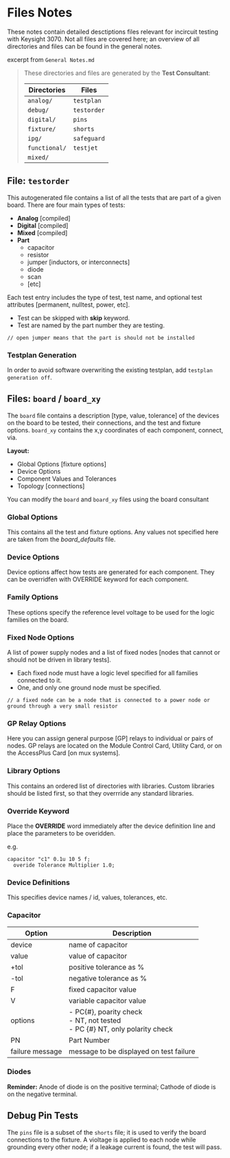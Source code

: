 # Files Notes

These notes contain detailed desctiptions files relevant for incircuit testing with Keysight 3070. Not all files are covered here; an overview of all directories and files can be found in the general notes.

excerpt from `General Notes.md`

>These directories and files are generated by the **Test Consultant**:
>
>| Directories   | Files       |
>|---------------|-------------|
>| `analog/`     | `testplan`  |
>| `debug/`      | `testorder` |
>| `digital/`    | `pins`      |
>| `fixture/`    | `shorts`    |
>| `ipg/`        | `safeguard` |
>| `functional/` | `testjet`   |
>| `mixed/`      |             |

## File: `testorder`

This autogenerated file contains a list of all the tests that are part of a given board. There are four  main types of tests:

- **Analog** [compiled]
- **Digital** [compiled]
- **Mixed** [compiled]
- **Part**
  - capacitor
  - resistor
  - jumper [inductors, or interconnects]
  - diode
  - scan
  - [etc]

Each test entry includes the type of test, test name, and optional test attributes [permanent, nulltest, power, etc].

- Test can be skipped with **skip** keyword.
- Test are named by the part number they are testing.

`// open jumper means that the part is should not be installed`

### Testplan Generation

In order to avoid software overwriting the existing testplan, add `testplan generation off`.

## Files: `board` / `board_xy`

The `board` file contains a description [type, value, tolerance] of the devices on the board to be tested, their connections, and the test and fixture options. `board_xy` contains the x,y coordinates of each component, connect, via.

**Layout:**

- Global Options [fixture options]
- Device Options
- Component Values and Tolerances
- Topology [connections]

You can modify the `board` and `board_xy` files using the board consultant

### Global Options

This contains all the test and fixture options. Any values not specified here are taken from the _board\_defaults_ file.

### Device Options

Device options affect how tests are generated for each component. They can be overridfen with OVERRIDE keyword for each component.

### Family Options

These options specify the reference level voltage to be used for the logic families on the board.

### Fixed Node Options

A list of power supply nodes and a list of fixed nodes [nodes that cannot or should not be driven in library tests].

- Each fixed node must have a logic level specified for all families connected to it.
- One, and only one ground node must be specified.

`// a fixed node can be a node that is connected to a power node or ground through a very small resistor`

### GP Relay Options

Here you can assign general purpose [GP] relays to individual or pairs of nodes. GP relays are located on the Module Control Card, Utility Card, or on the AccessPlus Card [on mux systems].

### Library Options

This contains an ordered list of directories with libraries. Custom libraries should be listed first, so that they overrride any standard libraries.

### Override Keyword

Place the **OVERRIDE** word immediately after the device definition line and place the parameters to be overidden.

e.g.

``` basic
capacitor "c1" 0.1u 10 5 f;
  overide Tolerance Multiplier 1.0;
```

### **Device Definitions**

This specifies device names / id, values, tolerances, etc.

### Capacitor

| Option   | Description              |
|----------|--------------------------|
| device   | name of capacitor        |
| value    | value of capacitor       |
| +tol     | positive tolerance as %  |
| -tol     | negative tolerance as %  |
| F        | fixed capacitor value    |
| V        | variable capacitor value |
| options  | - PC{#}, poarity check</br>- NT, not tested</br>- PC {#} NT, only polarity check |
| PN       | Part Number              |
| failure message | message to be displayed on test failure |

### Diodes

**Reminder:** Anode of diode is on the positive terminal; Cathode of diode is on the negative terminal.

## **Debug Pin Tests**

The `pins` file is a subset of the `shorts` file; it is used to verify the board connections to the fixture. A violtage is applied to each node while grounding every other node; if a leakage current is found, the test will pass.